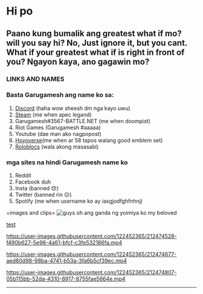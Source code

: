 # Hi po

## Paano kung bumalik ang greatest what if mo? will you say hi? No, Just ignore it, but you cant. What if your greatest what if is right in front of you? Ngayon kaya, ano gagawin mo?

### **LINKS AND NAMES**
### Basta Garugamesh ang name ko sa:
1. 	[Discord](http://discordapp.com/users/715116142774976553) (haha wow sheesh dm nga kayo uwu)
2. [Steam](https://steamcommunity.com/profiles/76561199176010233/) (me when apec legand)
3. Garugamesh#3567-BATTLE.NET (me when doompist)
4. Riot Games (Garugamesh #aaaaa)
5. Youtube (dae man ako nagpopost)
6. [Hoyoverse](https://www.hoyolab.com/accountCenter/postList?id=131028942)(me when ar 58 tapos walang good emblem set)
7. [Roloblocs](https://www.roblox.com/users/2724248719/profile) (wala akong masasabi)

### mga sites na hindi Garugamesh name ko
1. Reddit 
2. Facebook duh
3. Insta (banned 😞)
4. Twitter (banned rin 😔)
5. Spotify (me when username ko ay iasgjodfghfnhnj)


=images and clips=
![guys oh ang ganda ng yoimiya ko my beloved](https://user-images.githubusercontent.com/122452365/212473943-69315e04-5f0b-4425-b80d-a9e20996bbec.png)



[test](https://user-images.githubusercontent.com/122452365/212474213-44f75a35-294f-4690-9e9d-c5b4450593c9.mp4)



https://user-images.githubusercontent.com/122452365/212474528-f490b627-5e96-4a61-bfcf-c3fe532186fa.mp4



https://user-images.githubusercontent.com/122452365/212474677-aed80d98-98ba-4741-b53a-3fa6b5cf39ec.mp4



https://user-images.githubusercontent.com/122452365/212474807-05b115bb-52da-4310-8917-8755fae5664e.mp4



---



